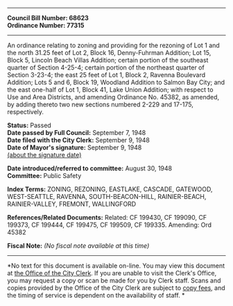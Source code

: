 * * * * *  
  
**Council Bill Number: [](#h0)[](#h2)68623**   
**Ordinance Number: 77315**  
  
* * * * *  
  
An ordinance relating to zoning and providing for the rezoning of Lot 1 and the north 31.25 feet of Lot 2, Block 16, Denny-Fuhrman Addition; Lot 15, Block 5, Lincoln Beach Villas Addition; certain portion of the southeast quarter of Section 4-25-4; certain portion of the northeast quarter of Section 3-23-4; the east 25 feet of Lot 1, Block 2, Ravenna Boulevard Addition; Lots 5 and 6, Block 19, Woodland Addition to Salmon Bay City; and the east one-half of Lot 1, Block 41, Lake Union Addition; with respect to Use and Area Districts, and amending Ordinance No. 45382, as amended, by adding thereto two new sections numbered 2-229 and 17-175, respectively.  
  
**Status:** Passed   
**Date passed by Full Council:** September 7, 1948   
**Date filed with the City Clerk:** September 9, 1948   
**Date of Mayor's signature:** September 9, 1948   
[(about the signature date)](/~public/approvaldate.htm)   
  
  
**Date introduced/referred to committee:** August 30, 1948   
**Committee:** Public Safety   
  
**Index Terms:** ZONING, REZONING, EASTLAKE, CASCADE, GATEWOOD, WEST-SEATTLE, RAVENNA, SOUTH-BEACON-HILL, RAINIER-BEACH, RAINIER-VALLEY, FREMONT, WALLINGFORD  
  
**References/Related Documents:** Related: CF 199430, CF 199090, CF 199373, CF 199444, CF 199475, CF 199509, CF 199335. Amending: Ord 45382  
  
**Fiscal Note:** *(No fiscal note available at this time)*  
  
* * * * *  
  
*No text for this document is available on-line. You may view this document at [the Office of the City Clerk](http://www.seattle.gov/leg/clerk/contactUs.htm). If you are unable to visit the Clerk's Office, you may request a copy or scan be made for you by Clerk staff. Scans and copies provided by the Office of the City Clerk are subject to [copy fees](http://clerk.seattle.gov/~public/clerkfees.htm), and the timing of service is dependent on the availability of staff. *  
  
  
